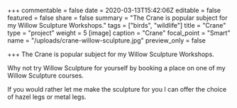 +++
commentable = false
date = 2020-03-13T15:42:06Z
editable = false
featured = false
share = false
summary = "The Crane is popular subject for my Willow Sculpture Workshops."
tags = ["birds", "wildlife"]
title = "Crane"
type = "project"
weight = 5
[image]
caption = "Crane"
focal_point = "Smart"
name = "/uploads/crane-willow-sculpture.jpg"
preview_only = false

+++
The Crane is popular subject for my Willow Sculpture Workshops.

Why not try Willow Sculpture for yourself by booking a place on one of my Willow Sculpture courses.

If you would rather let me make the sculpture for you I can offer the choice of hazel legs or metal legs.
